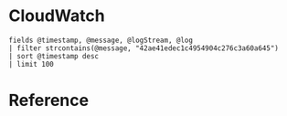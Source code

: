 # CloudWatch

```
fields @timestamp, @message, @logStream, @log
| filter strcontains(@message, "42ae41edec1c4954904c276c3a60a645")
| sort @timestamp desc
| limit 100
```

# Reference

